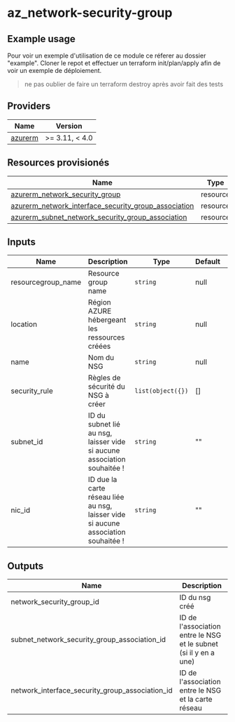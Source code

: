 # az_network-security-group

## Example usage 

Pour voir un exemple d'utilisation de ce module ce réferer au dossier "example".
Cloner le repot et effectuer un terraform init/plan/apply afin de voir un exemple de déploiement.

> ne pas oublier de faire un terraform destroy après avoir fait des tests


## Providers

| Name | Version |
|------|---------|
| [azurerm](https://registry.terraform.io/providers/hashicorp/azurerm/latest/docs) | >= 3.11, < 4.0 |


## Resources provisionés

| Name | Type |
|------|------|
| [azurerm_network_security_group](https://registry.terraform.io/providers/hashicorp/azurerm/latest/docs/resources/network_security_group) | resource |
| [azurerm_network_interface_security_group_association](https://registry.terraform.io/providers/hashicorp/azurerm/latest/docs/resources/network_interface_security_group_association) | resource |
| [azurerm_subnet_network_security_group_association](https://registry.terraform.io/providers/hashicorp/azurerm/latest/docs/resources/subnet_network_security_group_association) | resource |


## Inputs

| Name | Description | Type | Default | Required |
|------|-------------|------|---------|:--------:|
| resourcegroup_name | Resource group name | `string` | null | yes |
| location | Région AZURE hébergeant les ressources créées | `string` | null | yes |
| name | Nom du NSG | `string` | null | yes |
| security_rule | Règles de sécurité du NSG à créer | `list(object({})` | [] |  no|
| subnet_id | ID du subnet lié au nsg, laisser vide si aucune association souhaitée ! | `string` | "" | no |
| nic_id | ID due la carte réseau liée au nsg, laisser vide si aucune association souhaitée ! | `string` | "" | no |


## Outputs

| Name | Description |
|------|-------------|
| network_security_group_id | ID du nsg créé |
| subnet_network_security_group_association_id | ID de l'association entre le NSG et le subnet (si il y en a une) |
| network_interface_security_group_association_id | ID de l'association entre le NSG et la carte réseau |